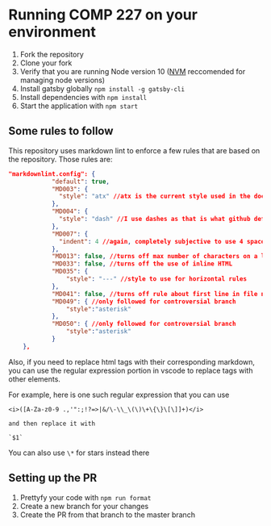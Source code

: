 # Running COMP 227 on your environment

1. Fork the repository
2. Clone your fork
3. Verify that you are running Node version 10 ([NVM](https://github.com/nvm-sh/nvm) reccomended for managing node versions)
4. Install gatsby globally `npm install -g gatsby-cli`
5. Install dependencies with `npm install`
6. Start the application with `npm start`

## Some rules to follow

This repository uses markdown lint to enforce a few rules that are based on the repository.  Those rules are:

```json
"markdownlint.config": {
            "default": true,
            "MD003": {
              "style": "atx" //atx is the current style used in the document
            },
            "MD004": {
              "style": "dash" //I use dashes as that is what github defaults to with unordered lists
            },
            "MD007": {
              "indent": 4 //again, completely subjective to use 4 spaces as indentation for unordered sublists
            },
            "MD013": false, //turns off max number of characters on a line and can be configured more
            "MD033": false, //turns off the use of inline HTML
            "MD035": {
                "style": "---" //style to use for horizontal rules
            },
            "MD041": false, //turns off rule about first line in file needing to be a top-level header
            "MD049": { //only followed for controversial branch
                "style":"asterisk"
            },
            "MD050": { //only followed for controversial branch
                "style":"asterisk"
            }
    },
```

Also, if you need to replace html tags with their corresponding markdown, you can use the regular expression portion in vscode to replace tags with other elements.

For example, here is one such regular expression that you can use

```text
<i>([A-Za-z0-9 .,'":;!?=>|&/\-\\_\(\)\+\{\}\[\]]+)</i>

and then replace it with

`$1`
```

You can also use `\*` for stars instead there

## Setting up the PR

1. Prettyfy your code with `npm run format`
2. Create a new branch for your changes
3. Create the PR from that branch to the master branch

